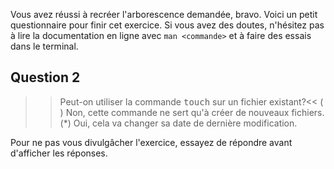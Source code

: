 Vous avez réussi à recréer l'arborescence demandée, bravo. Voici un
petit questionnaire pour finir cet exercice. Si vous avez des doutes,
n'hésitez pas à lire la documentation en ligne avec `man <commande>`
et à faire des essais dans le terminal.

## Question 2

>>Peut-on utiliser la commande <tt>touch</tt> sur un fichier existant?<<
( ) Non, cette commande ne sert qu'à créer de nouveaux fichiers.
(*) Oui, cela va changer sa date de dernière modification.

Pour ne pas vous divulgâcher l'exercice, essayez de répondre avant
d'afficher les réponses.
